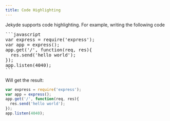 ```yaml
---
title: Code Highlighting
---
```


Jekyde supports code highlighting. For example, writing the following code

<pre>
```javascript
var express = require('express');
var app = express();
app.get('/', function(req, res){
  res.send('hello world');
});
app.listen(4040);
```
</pre>

Will get the result:

```javascript
var express = require('express');
var app = express();
app.get('/', function(req, res){
  res.send('hello world');
});
app.listen(4040);
```
